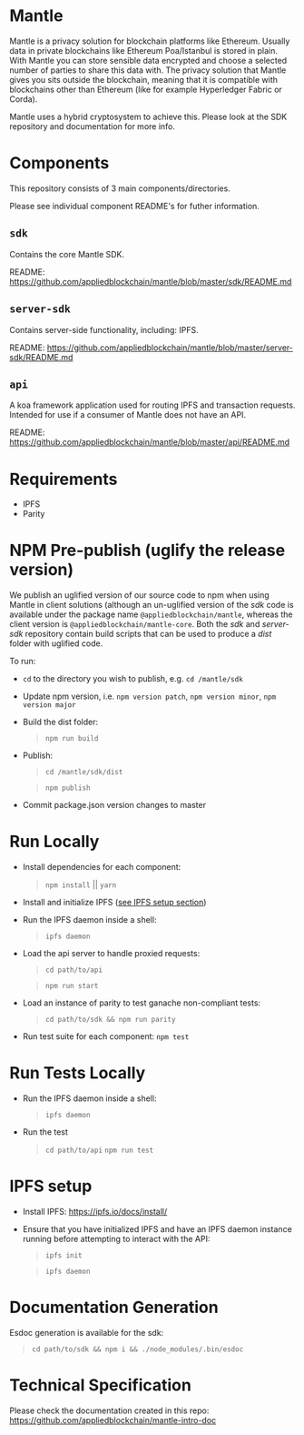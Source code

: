 # Mantle

Mantle is a privacy solution for blockchain platforms like Ethereum. Usually data in private blockchains like Ethereum Poa/Istanbul is stored in plain. With Mantle you can store sensible data encrypted and choose a selected number of parties to share this data with. The privacy solution that Mantle gives you sits outside the blockchain, meaning that it is compatible with blockchains other than Ethereum (like for example Hyperledger Fabric or Corda). 

Mantle uses a hybrid cryptosystem to achieve this. Please look at the SDK repository and documentation for more info.

# Components

This repository consists of 3 main components/directories.

Please see individual component README's for futher information.

## `sdk`

Contains the core Mantle SDK.

README: https://github.com/appliedblockchain/mantle/blob/master/sdk/README.md

## `server-sdk`

Contains server-side functionality, including: IPFS.

README: https://github.com/appliedblockchain/mantle/blob/master/server-sdk/README.md

## `api`

A koa framework application used for routing IPFS and transaction requests. Intended for use if a consumer of Mantle does not have an API.

README: https://github.com/appliedblockchain/mantle/blob/master/api/README.md

# Requirements

- IPFS
- Parity

# NPM Pre-publish (uglify the release version) 

We publish an uglified version of our source code to npm when using Mantle in client solutions (although an un-uglified version of the *sdk* code is available under the package name `@appliedblockchain/mantle`, whereas the client version is `@appliedblockchain/mantle-core`. Both the *sdk* and
*server-sdk* repository contain build scripts that can be used to produce a *dist* folder with uglified code.

To run:

- `cd` to the directory you wish to publish, e.g. `cd /mantle/sdk`
- Update npm version, i.e. `npm version patch`, `npm version minor`, `npm version major`
- Build the dist folder:
  > `npm run build`
- Publish:
  > `cd /mantle/sdk/dist`

  > `npm publish`
- Commit package.json version changes to master

# Run Locally

- Install dependencies for each component:
  > `npm install` || `yarn`
- Install and initialize IPFS ([see IPFS setup section](#ipfs-setup))
- Run the IPFS daemon inside a shell:
  > `ipfs daemon`
- Load the api server to handle proxied requests: 
  > `cd path/to/api`

  > `npm run start`
- Load an instance of parity to test ganache non-compliant tests:
  > `cd path/to/sdk && npm run parity`
- Run test suite for each component: `npm test`

# Run Tests Locally

- Run the IPFS daemon inside a shell:
  > `ipfs daemon`
- Run the test
  > `cd path/to/api`
  > `npm run test`

# IPFS setup

- Install IPFS: https://ipfs.io/docs/install/

- Ensure that you have initialized IPFS and have an IPFS daemon instance running before attempting to interact with the API:

  > `ipfs init`

  > `ipfs daemon`

# Documentation Generation

Esdoc generation is available for the sdk:

> `cd path/to/sdk && npm i && ./node_modules/.bin/esdoc`

# Technical Specification

Please check the documentation created in this repo: https://github.com/appliedblockchain/mantle-intro-doc
